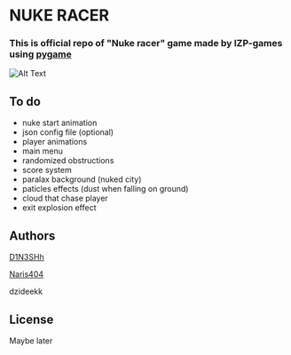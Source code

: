 # NUKE RACER

### This is official repo of "Nuke racer" game made by IZP-games using [pygame](https://github.com/pygame/pygame)

![Alt Text](https://github.com/D1N3SHh/nuke_racer/blob/main/assets/alfa_beta.gif)


## To do
- nuke start animation
- json config file (optional)
- player animations
- main menu
- randomized obstructions
- score system
- paralax background (nuked city)
- paticles effects (dust when falling on ground)
- cloud that chase player
- exit explosion effect


## Authors
[D1N3SHh](https://github.com/D1N3SHh)

[Naris404](https://github.com/Naris404)

dzideekk

## License

Maybe later